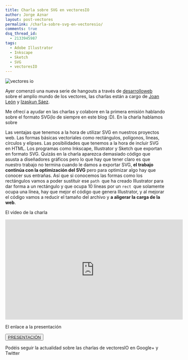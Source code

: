 ```yaml
---
title: Charla sobre SVG en vectoresIO
author: Jorge Aznar
layout: post-vectores
permalink: /charla-sobre-svg-en-vectoresio/
comments: true
dsq_thread_id:
  - 2133945987
tags:
  - Adobe Illustrator
  - Inkscape
  - Sketch
  - SVG
  - vectoresIO
---
```

![vectores io](http://jorgeatgu.com/blog/img/2014/01/vectoresio_svgcontrolar-400x666.jpg)

Ayer comenzó una nueva serie de hangouts a través de <a href="http://www.desarrolloweb.com" target="_blank">desarrolloweb </a>sobre el amplio mundo de los vectores, las charlas están a cargo de <a href="https://twitter.com/nucliweb" target="_blank">Joan León</a> y <a href="https://twitter.com/isaezdesign" target="_blank">Izaskun Sáez</a>.

<!--more-->

Me ofrecí a ayudar en las charlas y colabore en la primera emisión hablando sobre el formato SVG(lo de siempre en este blog :D).
En la charla hablamos sobre

Las ventajas que tenemos a la hora de utilizar SVG en nuestros proyectos web.
Las formas básicas vectoriales como rectángulos, polígonos, lineas, círculos y elipses.
Las posibilidades que tenemos a la hora de incluir SVG en HTML.
Los programas como Inkscape, Illustrator y Sketch que exportan en formato SVG.
Quizás en la charla aparezca demasiado código que asusta a diseñadores gráficos pero lo que hay que tener claro es que nuestro trabajo no termina cuando le damos a exportar SVG, **el trabajo continúa con la optimización del SVG** pero para optimizar algo hay que conocer sus entrañas. Así que si conocemos las formas como los rectángulos vamos a poder sustituir ese `path `que ha creado Illustrator para dar forma a un rectángulo y que ocupa 10 líneas por un `rect `que solamente ocupa una línea, hay que mejor el código que genera Illustrator, y al mejorar el código vamos a reducir el tamaño del archivo y **a aligerar la carga de la web**.

El vídeo de la charla

<iframe width="560" height="315" src="http://www.youtube.com/embed/adWC1UopVK4" frameborder="0" allowfullscreen></iframe>

El enlace a la presentación

<button class="boton-centrar">
  <a target="_blank" class="btn" href="http://www.slid.us/C44p#/">PRESENTACIÓN</a>
</button>

Podéis seguir la actualidad sobre las charlas de vectoresIO en Google+ y Twitter
<a href="https://plus.google.com/communities/105212049027781746116" target="_blank"><span data-icon="&#xe166;"></span></a> <a href="https://twitter.com/vectoresIO" target="_blank"><span data-icon="&#xe16e;"></span></a>